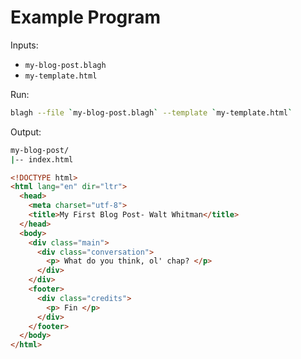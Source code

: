 # Example Program

Inputs:

* `my-blog-post.blagh`
* `my-template.html`

Run:

```bash
blagh --file `my-blog-post.blagh` --template `my-template.html`
```

Output:

```bash
my-blog-post/
|-- index.html
```

```html
<!DOCTYPE html>
<html lang="en" dir="ltr">
  <head>
    <meta charset="utf-8">
    <title>My First Blog Post- Walt Whitman</title>
  </head>
  <body>
    <div class="main">
      <div class="conversation">
        <p> What do you think, ol' chap? </p>
      </div>
    </div>
    <footer>
      <div class="credits">
        <p> Fin </p>
      </div>
    </footer>
  </body>
</html>

```

